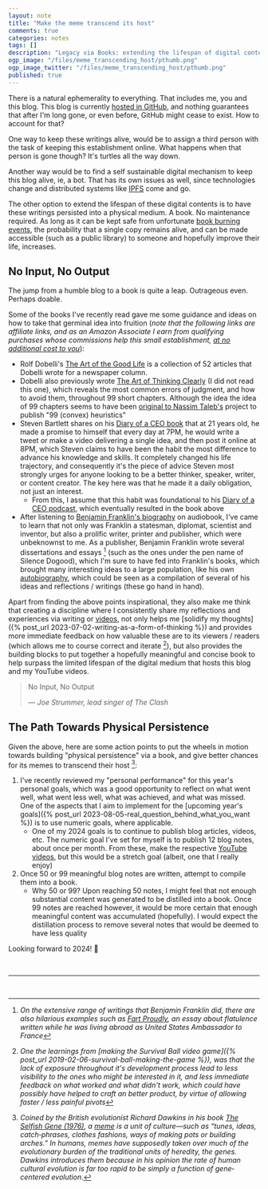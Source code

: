 ```yaml
---
layout: note
title: "Make the meme transcend its host"
comments: true
categories: notes
tags: []
description: "Legacy via Books: extending the lifespan of digital contents via physical persistence"
ogp_image: "/files/meme_transcending_host/pthumb.png"
ogp_image_twitter: "/files/meme_transcending_host/pthumb.png"
published: true
---
```


There is a natural ephemerality to everything. That includes me, you and this blog. This blog is currently [hosted in GitHub](https://github.com/lopespm/lopespm.github.com), and nothing guarantees that after I'm long gone, or even before, GitHub might cease to exist. How to account for that?

One way to keep these writings alive, would be to assign a third person with the task of keeping this establishment online. What happens when that person is gone though? It's turtles all the way down.

Another way would be to find a self sustainable digital mechanism to keep this blog alive, ie, a bot. That has its own issues as well, since technologies change and distributed systems like [IPFS](https://ipfs.tech/) come and go.

The other option to extend the lifespan of these digital contents is to have these writings persisted into a physical medium. A book. No maintenance required. As long as it can be kept safe from unfortunate [book burning events](https://en.m.wikipedia.org/wiki/Book_burning), the probability that a single copy remains alive, and can be made accessible (such as a public library) to someone and hopefully improve their life, increases.

## No Input, No Output

The jump from a humble blog to a book is quite a leap. Outrageous even. Perhaps doable.

Some of the books I've recently read gave me some guidance and ideas on how to take that germinal idea into fruition (_note that the following links are affiliate links, and as an Amazon Associate I earn from qualifying purchases whose commissions help this small establishment, <u>at no additional cost to you</u>_):

- Rolf Dobelli's [The Art of the Good Life](https://amzn.to/3NJ12is) is a collection of 52 articles that Dobelli wrote for a newspaper column.
- Dobelli also previously wrote [The Art of Thinking Clearly](https://amzn.to/3NGItvC) (I did not read this one), which reveals the most common errors of judgment, and how to avoid them, throughout 99 short chapters. Although the idea the idea of 99 chapters seems to have been [original to Nassim Taleb's](https://www.fooledbyrandomness.com/dobelli.htm) project to publish "99 (convex) heuristics"
- Steven Bartlett shares on his [Diary of a CEO book](https://amzn.to/3vbDNas) that at 21 years old, he made a promise to himself that every day at 7PM, he would write a tweet or make a video delivering a single idea, and then post it online at 8PM, which Steven claims to have been the habit the most difference to advance his knowledge and skills. It completely changed his life trajectory, and consequently it's the piece of advice Steven most strongly urges for anyone looking to be a better thinker, speaker, writer, or content creator. The key here was that he made it a daily obligation, not just an interest.
   - From this, I assume that this habit was foundational to his [Diary of a CEO podcast](https://stevenbartlett.com/the-diary-of-a-ceo-podcast/), which eventually resulted in the book above
- After listening to [Benjamin Franklin's biography](https://amzn.to/3GYxlq6) on audiobook, I've came to learn that not only was Franklin a statesman, diplomat, scientist and inventor, but also a prolific writer, printer and publisher, which were unbeknownst to me. As a publisher, Benjamin Franklin wrote several dissertations and essays [^1] (such as the ones under the pen name of Silence Dogood), which I'm sure to have fed into Franklin's books, which brought many interesting ideas to a large population, like his own [autobiography](https://amzn.to/4aG58ly), which could be seen as a compilation of several of his ideas and reflections / writings (these go hand in hand).

Apart from finding the above points inspirational, they also make me think that creating a discipline where I consistently share my reflections and experiences via writing or [videos](https://www.youtube.com/channel/UC_VHNCq3yGJrLn82VsdONOg), not only helps me [solidify my thoughts]({% post_url 2023-07-02-writing-as-a-form-of-thinking %}) and provides more immediate feedback on how valuable these are to its viewers / readers (which allows me to course correct and iterate [^2]), but also provides the building blocks to put together a hopefully meaningful and concise book to help surpass the limited lifespan of the digital medium that hosts this blog and my YouTube videos.

> No Input, No Output
>
> *― Joe Strummer, lead singer of The Clash*

## The Path Towards Physical Persistence

Given the above, here are some action points to put the wheels in motion towards building "physical persistence" via a book, and give better chances for its memes to transcend their host [^3]:

1. I've recently reviewed my "personal performance" for this year's personal goals, which was a good opportunity to reflect on what went well, what went less well, what was achieved, and what was missed. One of the aspects that I aim to implement for the [upcoming year's goals]({% post_url 2023-08-05-real_question_behind_what_you_want %}) is to use numeric goals, where applicable.
   - One of my 2024 goals is to continue to publish blog articles, videos, etc. The numeric goal I've set for myself is to publish 12 blog notes, about once per month. From these, make the respective [YouTube videos](https://www.youtube.com/channel/UC_VHNCq3yGJrLn82VsdONOg), but this would be a stretch goal (albeit, one that I really enjoy)
2. Once 50 or 99 meaningful blog notes are written, attempt to compile them into a book.
   - Why 50 or 99? Upon reaching 50 notes, I might feel that not enough substantial content was generated to be distilled into a book. Once 99 notes are reached however, it would be more certain that enough meaningful content was accumulated (hopefully). I would expect the distillation process to remove several notes that would be deemed to have less quality

Looking forward to 2024! 🎉

<br/>
<hr/>
<br/>

[^1]: *On the extensive range of writings that Benjamin Franklin did, there are also hilarious examples such as [Fart Proudly](https://amzn.to/3TErk9B), an essay about flatulence written while he was living abroad as United States Ambassador to France*

[^2]: *One the learnings from [making the Survival Ball video game]({% post_url 2019-02-06-survival-ball-making-the-game %}), was that the lack of exposure throughout it's development process lead to less visibility to the ones who might be interested in it, and less immediate feedback on what worked and what didn't work, which could have possibly have helped to craft an better product, by virtue of allowing faster / less painful pivots*

[^3]: *Coined by the British evolutionist Richard Dawkins in his book [The Selfish Gene (1976)](https://amzn.to/48vVG20), a [meme](https://www.oxfordreference.com/display/10.1093/acref/9780195120905.001.0001/acref-9780195120905-e-187) is a unit of culture—such as “tunes, ideas, catch‐phrases, clothes fashions, ways of making pots or building arches.” In humans, memes have supposedly taken over much of the evolutionary burden of the traditional units of heredity, the genes. Dawkins introduces them because in his opinion the rate of human cultural evolution is far too rapid to be simply a function of gene‐centered evolution*.